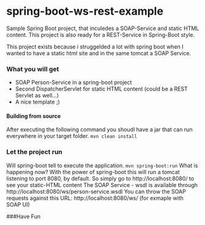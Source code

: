 spring-boot-ws-rest-example
===========================

Sample Spring Boot project, that inculedes a SOAP-Service and static HTML content. This project is also ready for a REST-Service in Spring-Boot style.


This project exists because i struggelded a lot with spring boot when I wanted to have a static html site and in the same tomcat a SOAP Service.

### What you will get
- SOAP Person-Service in a spring-boot project
- Second DispatcherServlet for static HTML content (could be a REST Servlet as well...)
- A nice template ;)


#### Building from source
After executing the following command you shoudl have a jar that can run everywhere in your target folder.
```mvn clean install```


### Let the project run
Will spring-boot tell to execute the application.
```mvn spring-boot:run```
What is happening now? With the power of spring-boot this will run a tomcat listening to port 8080, by default.
So simply go to http://localhost:8080/ to see your static-HTML content
The SOAP Service - wsdl is available through http://localhost:8080/ws/person-service.wsdl
You can throw the SOAP requests against this URL: http://localhost:8080/ws/ (for exmaple with SOAP UI) 

###Have Fun
